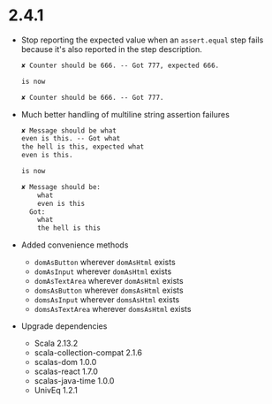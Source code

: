 # 2.4.1

* Stop reporting the expected value when an `assert.equal` step fails because it's also reported in the step description.

  ```txt
  ✘ Counter should be 666. -- Got 777, expected 666.

  is now

  ✘ Counter should be 666. -- Got 777.
  ```

* Much better handling of multiline string assertion failures

  ```txt
  ✘ Message should be what
  even is this. -- Got what
  the hell is this, expected what
  even is this.

  is now

  ✘ Message should be:
      what
      even is this
    Got:
      what
      the hell is this
  ```

* Added convenience methods
  * `domAsButton` wherever `domAsHtml` exists
  * `domAsInput` wherever `domAsHtml` exists
  * `domAsTextArea` wherever `domAsHtml` exists
  * `domsAsButton` wherever `domsAsHtml` exists
  * `domsAsInput` wherever `domsAsHtml` exists
  * `domsAsTextArea` wherever `domsAsHtml` exists

* Upgrade dependencies
  * Scala                   2.13.2
  * scala-collection-compat 2.1.6
  * scalas-dom              1.0.0
  * scalas-react            1.7.0
  * scalas-java-time        1.0.0
  * UnivEq                  1.2.1
